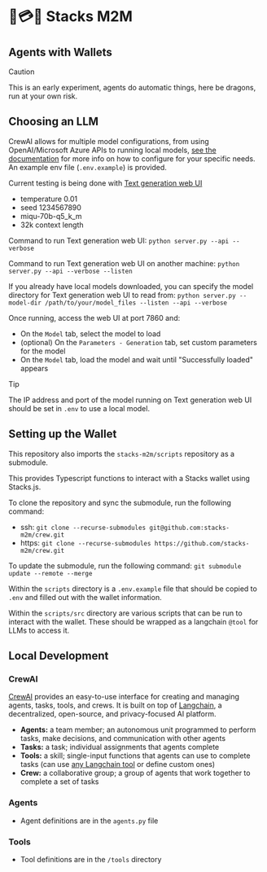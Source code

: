 # 🤖💳🤖 Stacks M2M

## Agents with Wallets

> [!CAUTION]
> This is an early experiment, agents do automatic things, here be dragons, run at your own risk.

## Choosing an LLM

CrewAI allows for multiple model configurations, from using OpenAI/Microsoft Azure APIs to running local models, [see the documentation](https://docs.crewai.com/how-to/LLM-Connections/#configuration-examples) for more info on how to configure for your specific needs. An example env file (`.env.example`) is provided.

Current testing is being done with [Text generation web UI](https://github.com/oobabooga/text-generation-webui)

- temperature 0.01
- seed 1234567890
- miqu-70b-q5_k_m
- 32k context length

Command to run Text generation web UI:
`python server.py --api --verbose`

Command to run Text generation web UI on another machine:
`python server.py --api --verbose --listen`

If you already have local models downloaded, you can specify the model directory for Text generation web UI to read from:
`python server.py --model-dir /path/to/your/model_files --listen --api --verbose`

Once running, access the web UI at port 7860 and:

- On the `Model` tab, select the model to load
- (optional) On the `Parameters - Generation` tab, set custom parameters for the model
- On the `Model` tab, load the model and wait until "Successfully loaded" appears

> [!TIP]
> The IP address and port of the model running on Text generation web UI should be set in `.env` to use a local model.

## Setting up the Wallet

This repository also imports the `stacks-m2m/scripts` repository as a submodule.

This provides Typescript functions to interact with a Stacks wallet using Stacks.js.

To clone the repository and sync the submodule, run the following command:

- ssh: `git clone --recurse-submodules git@github.com:stacks-m2m/crew.git`
- https: `git clone --recurse-submodules https://github.com/stacks-m2m/crew.git`

To update the submodule, run the following command:
`git submodule update --remote --merge`

Within the `scripts` directory is a `.env.example` file that should be copied to `.env` and filled out with the wallet information.

Within the `scripts/src` directory are various scripts that can be run to interact with the wallet. These should be wrapped as a langchain `@tool` for LLMs to access it.

## Local Development

### CrewAI

[CrewAI](https://crewai.io) provides an easy-to-use interface for creating and managing agents, tasks, tools, and crews. It is built on top of [Langchain](https://python.langchain.com/docs/get_started/introduction), a decentralized, open-source, and privacy-focused AI platform.

- **Agents:** a team member; an autonomous unit programmed to perform tasks, make decisions, and communication with other agents
- **Tasks:** a task; individual assignments that agents complete
- **Tools:** a skill; single-input functions that agents can use to complete tasks (can use [any Langchain tool](https://python.langchain.com/docs/modules/agents/tools/) or define custom ones)
- **Crew:** a collaborative group; a group of agents that work together to complete a set of tasks

### Agents

- Agent definitions are in the `agents.py` file

### Tools

- Tool definitions are in the `/tools` directory
